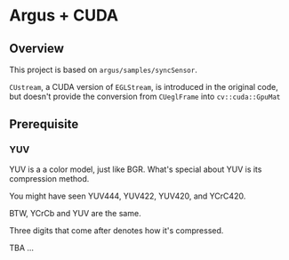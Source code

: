 # Argus + CUDA

## Overview

This project is based on `argus/samples/syncSensor`.

`CUstream`, a CUDA version of `EGLStream`, is introduced in the original code, but doesn't provide the conversion from `CUeglFrame` into `cv::cuda::GpuMat`

## Prerequisite

### YUV

YUV is a a color model, just like BGR. What's special about YUV is its compression method.

You might have seen YUV444, YUV422, YUV420, and YCrC420.

BTW, YCrCb and YUV are the same.

Three digits that come after denotes how it's compressed.

TBA ... 